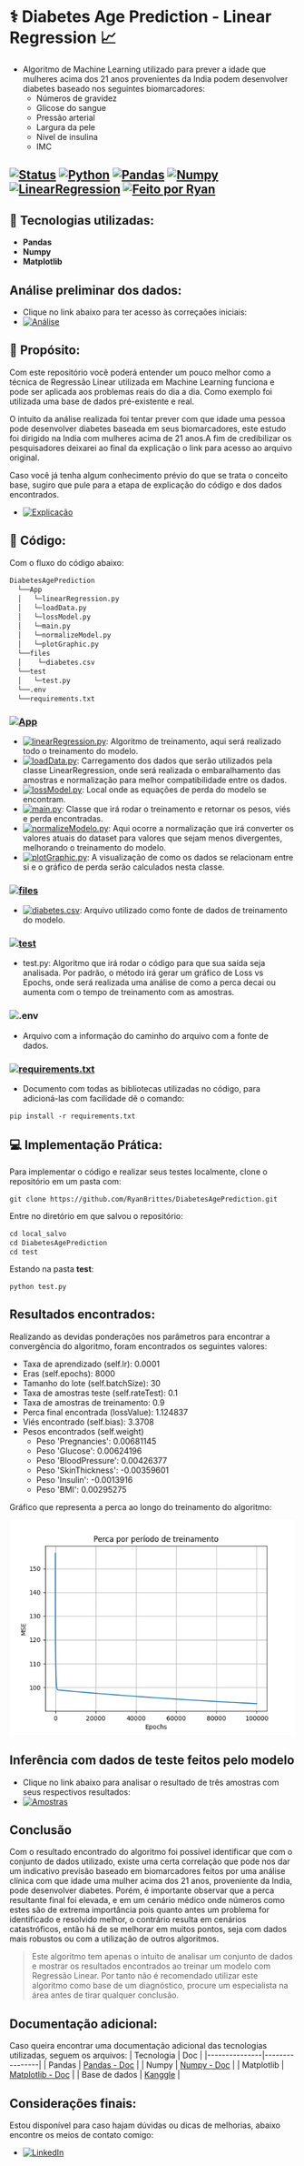 # ⚕ Diabetes Age Prediction - Linear Regression :chart_with_upwards_trend:
- Algoritmo de Machine Learning utilizado para prever a idade que mulheres acima dos 21 anos provenientes da India podem desenvolver diabetes baseado nos seguintes biomarcadores:
  - Números de gravidez
  - Glicose do sangue
  - Pressão arterial
  - Largura da pele
  - Nível de insulina
  - IMC

[![Status](https://img.shields.io/badge/Status-Em%20Desenvolvimento-yellow)]()
[![Python](https://img.shields.io/badge/Python-3.13-blue?logo=python)]()
[![Pandas](https://img.shields.io/badge/Pandas-blue?logo=pandas)]()
[![Numpy](https://img.shields.io/badge/Numpy-lightgrey?logo=numpy)]()
[![LinearRegression](https://img.shields.io/badge/LinearRegression-purple)]()
[![Feito por Ryan](https://img.shields.io/badge/Feito%20por-Ryan%20Brittes-blue?logo=github)]()
---

## :beginner: Tecnologias utilizadas:
- **Pandas**
- **Numpy**
- **Matplotlib**

## Análise preliminar dos dados:
- Clique no link abaixo para ter acesso às correçaões iniciais:
- [![Análise](https://img.shields.io/badge/-Análise-orange)](./readme/graphics.md)

## :pencil: Propósito:
Com este repositório você poderá entender um pouco melhor como a técnica de Regressão Linear utilizada em Machine Learning funciona e pode ser aplicada aos problemas reais do dia a dia. Como exemplo foi utilizada uma base de dados pré-existente e real.

O intuito da análise realizada foi tentar prever com que idade uma pessoa pode desenvolver diabetes baseada em seus biomarcadores, este estudo foi dirigido na India com mulheres acima de 21 anos.A fim de credibilizar os pesquisadores deixarei ao final da explicação o link para acesso ao arquivo original.

Caso você já tenha algum conhecimento prévio do que se trata o conceito base, sugiro que pule para a etapa de explicação do código e dos dados encontrados.

- [![Explicação](https://img.shields.io/badge/-Explicação-yellow)](./readme/explainLinearRegression.md)

## :rocket: Código:
Com o fluxo do código abaixo:
```
DiabetesAgePrediction
  └──App
  │   └─linearRegression.py
  │   └─loadData.py
  │   └─lossModel.py
  │   └─main.py
  │   └─normalizeModel.py
  │   └─plotGraphic.py
  └──files
  │    └─diabetes.csv
  └──test
  │   └─test.py
  └──.env
  └──requirements.txt
```
### [![App](https://img.shields.io/badge/-App-yellow)](./App)
- [![linearRegression.py](https://img.shields.io/badge/-linearRegression.py-darkgreen)](./App/linearRegression.py): Algoritmo de treinamento, aqui será realizado todo o treinamento do modelo.
- [![loadData.py](https://img.shields.io/badge/-loadData.py-darkgreen)](./App/loadData.py): Carregamento dos dados que serão utilizados pela classe LinearRegression, onde será realizada o embaralhamento das amostras e normalização para melhor compatibilidade entre os dados.
- [![lossModel.py](https://img.shields.io/badge/-lossModel.py-darkgreen)](./App/lossModel.py): Local onde as equações de perda do modelo se encontram.
- [![main.py](https://img.shields.io/badge/-main.py-darkgreen)](./App/main.py): Classe que irá rodar o treinamento e retornar os pesos, viés e perda encontradas.
- [![normalizeModelo.py](https://img.shields.io/badge/-normalizeModelo.py-darkgreen)](./App/normalizeModelo.py): Aqui ocorre a normalização que irá converter os valores atuais do dataset para valores que sejam menos divergentes, melhorando o treinamento do modelo.
- [![plotGraphic.py](https://img.shields.io/badge/-plotGraphic.py-darkgreen)](./App/plotGraphic.py): A visualização de como os dados se relacionam entre si e o gráfico de perda serão calculados nesta classe.
### [![files](https://img.shields.io/badge/-files-yellow)](./files)
- [![diabetes.csv](https://img.shields.io/badge/-diabetes.csv-darkgreen)](./files/diabetes.csv): Arquivo utilizado como fonte de dados de treinamento do modelo.
### [![test](https://img.shields.io/badge/-test-yellow)](./test)
- test.py: Algoritmo que irá rodar o código para que sua saída seja analisada. Por padrão, o método irá gerar um gráfico de Loss vs Epochs, onde será realizada uma análise de como a perca decai ou aumenta com o tempo de treinamento com as amostras.
### ![.env](https://img.shields.io/badge/-.env-yellow)
- Arquivo com a informação do caminho do arquivo com a fonte de dados.
### [![requirements.txt](https://img.shields.io/badge/-requirements.txt-yellow)](./requirements.txt)
- Documento com todas as bibliotecas utilizadas no código, para adicioná-las com facilidade dê o comando:
```
pip install -r requirements.txt
```
## :computer: Implementação Prática:
Para implementar o código e realizar seus testes localmente, clone o repositório em um pasta com:
```
git clone https://github.com/RyanBrittes/DiabetesAgePrediction.git
```
Entre no diretório em que salvou o repositório:
```
cd local_salvo
cd DiabetesAgePrediction
cd test
```
Estando na pasta **test**:
```
python test.py
```

## Resultados encontrados:
Realizando as devidas ponderações nos parâmetros para encontrar a convergência do algoritmo, foram encontrados os seguintes valores:
- Taxa de aprendizado (self.lr): 0.0001
- Eras (self.epochs): 8000
- Tamanho do lote (self.batchSize): 30
- Taxa de amostras teste (self.rateTest): 0.1
- Taxa de amostras de treinamento: 0.9
- Perca final encontrada (lossValue): 1.124837
- Viés encontrado (self.bias): 3.3708
- Pesos encontrados (self.weight)
  - Peso 'Pregnancies': 0.00681145
  - Peso 'Glucose': 0.00624196
  - Peso 'BloodPressure': 0.00426377
  - Peso 'SkinThickness': -0.00359601
  - Peso 'Insulin': -0.0013916
  - Peso 'BMI': 0.00295275
 
Gráfico que representa a perca ao longo do treinamento do algoritmo:

![Img](graphics/MSE_Epochs.png)

## Inferência com dados de teste feitos pelo modelo
- Clique no link abaixo para analisar o resultado de três amostras com seus respectivos resultados:
- [![Amostras](https://img.shields.io/badge/-Amostras-blue)](./readme/sample.md)

## Conclusão
Com o resultado encontrado do algoritmo foi possível identificar que com o conjunto de dados utilizado, existe uma certa correlação que pode nos dar um indicativo previsão baseado em biomarcadores feitos por uma análise clínica com que idade uma mulher acima dos 21 anos, proveniente da India, pode desenvolver diabetes. Porém, é importante observar que a perca resultante final foi elevada, e em um cenário médico onde números como estes são de extrema importância pois quanto antes um problema for identificado e resolvido melhor, o contrário resulta em cenários catastróficos, então há de se melhorar em muitos pontos, seja com dados mais robustos ou com a utilização de outros algoritmos.

> Este algoritmo tem apenas o intuito de analisar um conjunto de dados e mostrar os resultados encontrados ao treinar um modelo com Regressão Linear. Por tanto não é recomendado utilizar este algoritmo como base de um diagnóstico, procure um especialista na área antes de tirar qualquer conclusão.

## Documentação adicional:
Caso queira encontrar uma documentação adicional das tecnologias utilizadas, seguem os arquivos:
| Tecnologia | Doc   |
|---------------|----------------|
| Pandas   | [Pandas - Doc](https://pandas.pydata.org/docs/)   |
| Numpy | [Numpy - Doc](https://numpy.org/doc/stable/)    |
| Matplotlib | [Matplotlib - Doc](https://matplotlib.org/stable/users/index) |
| Base de dados  |  [Kanggle](https://www.kaggle.com/datasets/uciml/pima-indians-diabetes-database)  |

## Considerações finais:
Estou disponível para caso hajam dúvidas ou dicas de melhorias, abaixo encontre os meios de contato comigo:
- [![LinkedIn](https://img.shields.io/badge/-LinkedIn-blue?style=flat&logo=linkedin&logoColor=white)](https://www.linkedin.com/in/ryanbrittes/)
